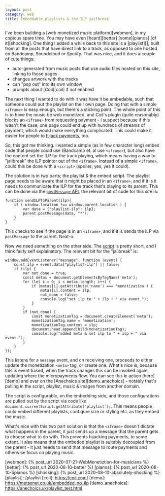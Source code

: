 ```yaml
---
layout: post
category: web
title: Embeddable playlists & the ILP jailbreak
---
```


I've been building a [web monetized music platform][webmon], in my copious spare time. You may have even [heard][better] [some][pianos] [of it][shocking]. One thing I added a while back to this site is a [playlist][], built from all the posts that have direct link to a track, as opposed to one hosted on Bandcamp, Soundcloud or Spotify. That was nice, and it does a couple of cute things:

- auto-generated from music posts that use audio files hosted on this site, linking to those pages
- changes artwork with the tracks
- can "pop out" into its own window
- prompts about [Coil][coil] if not enabled

The next thing I wanted to do with it was have it be embedable, such that someone could put the playlist on their own page. Doing that with a simple `<iframe>` is easy enough, but there's a sticking point. The whole point of this is to have the music be web monetized, and Coil's plugin (quite reasonably) blocks an `<iframe>` from requesting payment - I suspect because if this wasn't the case, one page could end up with hundreds of streams of payment, which would make everything complicated. This could make it easier for people to [hijack payments](https://github.com/WICG/webmonetization/issues/96), too.

So, this got me thinking. I wanted a simple (as in few character long) embed code that people could use (Bandcamp et. al use `<iframe>`), but also have the content set the ILP for the track playing, which means having a way to "jailbreak" the ILP pointer out of the `<iframe>`. Instead of a simple `<iframe>`, could this be done with a `<script>` (spoiler; yes, yes it could).

The solution is in two parts; the playlist & the embed script. The playlist page needs to be aware that it might be placed in an `<iframe>`, and if it is it needs to communicate the ILP for the track that's playing to its parent. This can be done via the [`postMessage` API](https://developer.mozilla.org/en-US/docs/Web/API/Window/postMessage), the relevant bit of code for this site is:

```
function sendILPToParent(ilp){
    if ( window.location !== window.parent.location ) {
        var data = {"playlist-ilp": ilp};
        parent.postMessage(data, "*");
    }
}
```

This checks to see if the page is in an `<iframe>`, and if it is sends the ILP via `postMessage` to the parent. Neat-o.

Now we need something on the other side. The [script](/playlist_embed.js) is pretty short, and I think fairly self explainatory. The relevant bit for the "jailbreak" is:

```
window.addEventListener("message", function (event) {
    const ilp = event.data["playlist-ilp"] || false;
    if (ilp) {
        var not_done = true;
        const metas = document.getElementsByTagName('meta');
        for (let i = 0; i < metas.length; i++) {
            if (metas[i].getAttribute('name') === 'monetization') {
                metas[i].content = ilp;
                not_done = false;
                console.log("set ilp to " + ilp + " via event.");
            }
        }
        if (not_done) {
            const monetizationTag = document.createElement('meta');
            monetizationTag.name = 'monetization';
            monetizationTag.content = ilp;
            document.head.appendChild(monetizationTag);
            console.log("added meta & set ilp to " + ilp + " via event.");
        }
    }
});
```

This listens for a `message` event, and on receiving one, proceeds to either update the monetization `<meta>` tag, or create one. What's nice is, because this is event based, when the track changes this can be invoked again, updating where the micropayments flow. You can see this in action [here][demo] and over on the [Anechoics site][demo_anechoics] - notably that's pulling in the script, playlist, music & images from another domain.

The script is configurable, on the embedding side, and those configurations are pulled out by the script via code like `document.currentScript.getAttribute('playlist');`. This means people could embed different playlists, configure size or styling etc. as they embed the music.

What's nice with this two part solution is that the `<iframe>` doesn't dictate what happens in the parent, it just sends up a message that the parent gets to choose what to do with. This prevents hijacking payments, to some extent. It also means that the embeded playlist is suitably decoupled from the parent - it just needs to send that message to route payments and otherwise focus on playing music.

[webmon]: {% post_url 2020-07-21-WebMonetiztion-for-musicians %}
[better]: {% post_url 2020-08-10-better %}
[pianos]: {% post_url 2020-08-10-5pianos %}
[shocking]: {% post_url 2020-08-10-absolutely-shocking %}
[playlist]: /playlist
[coil]: https://coil.com/
[demo]: https://metsonet.co.uk/embedded_no_ilp
[demo_anechoics]: https://anechoics.uk/playlist_test.html
